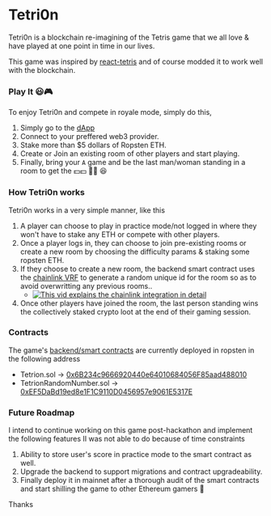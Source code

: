 # Tetri0n

Tetri0n is a blockchain re-imagining of the Tetris game that we all love & have played at one point in time in our lives.

This game was inspired by [react-tetris](https://github.com/chvin/react-tetris) and of course modded it to work well with the blockchain.

### Play It 😃🎮

To enjoy Tetri0n and compete in royale mode, simply do this, 

1. Simply go to the [dApp](http://tetri0n.surge.sh/)
2. Connect to your preffered web3 provider.
3. Stake more than $5 dollars of Ropsten ETH.
4. Create or Join an existing room of other players and start playing.
5. Finally, bring your `A` game and be the last man/woman standing in a room to get the 💵💵 🤑🤑 😆

### How Tetri0n works

Tetri0n works in a very simple manner, like this

1. A player can choose to play in practice mode/not logged in where they won't have to stake any ETH or compete with other players.
2. Once a player logs in, they can choose to join pre-existing rooms or create a new room by choosing the difficulty params & staking some ropsten ETH.
3. If they choose to create a new room, the backend smart contract uses the [chainlink VRF](https://docs.chain.link/docs/chainlink-vrf) to generate a random unique id for the room so as to avoid overwritting any previous rooms..
    - [![This vid explains the chainlink integration in detail](https://i.imgur.com/mKYOuCV.png)](https://vimeo.com/442159012)
4. Once other players have joined the room, the last person standing wins the collectively staked crypto loot at the end of their gaming session.

### Contracts

The game's [backend/smart contracts](/contracts) are currently deployed in ropsten in the following address
- Tetrion.sol -> [0x6B234c9666920440e64010684056F85aad488010](https://ropsten.etherscan.io/address/0x6b234c9666920440e64010684056f85aad488010)
- TetrionRandomNumber.sol -> [0xEF5DaBd19ed8e1F1C9110D0456957e9061E5317E](https://ropsten.etherscan.io/address/0xEF5DaBd19ed8e1F1C9110D0456957e9061E5317E)

### Future Roadmap

I intend to continue working on this game post-hackathon and implement the following features II was not able to do because of time constraints

1. Ability to store user's score in practice mode to the smart contract as well.
2. Upgrade the backend to support migrations and contract upgradeability.
3. Finally deploy it in mainnet after a thorough audit of the smart contracts and start shilling the game to other Ethereum gamers 🤩


Thanks 
